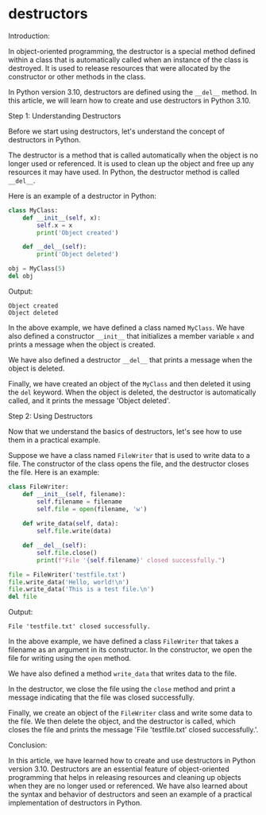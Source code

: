 
destructors
===========
Introduction:

In object-oriented programming, the destructor is a special method defined within a class that is automatically called when an instance of the class is destroyed. It is used to release resources that were allocated by the constructor or other methods in the class.

In Python version 3.10, destructors are defined using the `__del__` method. In this article, we will learn how to create and use destructors in Python 3.10.

Step 1: Understanding Destructors

Before we start using destructors, let's understand the concept of destructors in Python.

The destructor is a method that is called automatically when the object is no longer used or referenced. It is used to clean up the object and free up any resources it may have used. In Python, the destructor method is called `__del__`.

Here is an example of a destructor in Python:

```python
class MyClass:
    def __init__(self, x):
        self.x = x
        print('Object created')

    def __del__(self):
        print('Object deleted')

obj = MyClass(5)
del obj
```

Output:
```
Object created
Object deleted
```

In the above example, we have defined a class named `MyClass`. We have also defined a constructor `__init__` that initializes a member variable `x` and prints a message when the object is created.

We have also defined a destructor `__del__` that prints a message when the object is deleted.

Finally, we have created an object of the `MyClass` and then deleted it using the `del` keyword. When the object is deleted, the destructor is automatically called, and it prints the message 'Object deleted'.

Step 2: Using Destructors

Now that we understand the basics of destructors, let's see how to use them in a practical example.

Suppose we have a class named `FileWriter` that is used to write data to a file. The constructor of the class opens the file, and the destructor closes the file. Here is an example:

```python
class FileWriter:
    def __init__(self, filename):
        self.filename = filename
        self.file = open(filename, 'w')
    
    def write_data(self, data):
        self.file.write(data)

    def __del__(self):
        self.file.close()
        print(f"File '{self.filename}' closed successfully.")

file = FileWriter('testfile.txt')
file.write_data('Hello, world!\n')
file.write_data('This is a test file.\n')
del file
```

Output:
```
File 'testfile.txt' closed successfully.
```

In the above example, we have defined a class `FileWriter` that takes a filename as an argument in its constructor. In the constructor, we open the file for writing using the `open` method.

We have also defined a method `write_data` that writes data to the file.

In the destructor, we close the file using the `close` method and print a message indicating that the file was closed successfully.

Finally, we create an object of the `FileWriter` class and write some data to the file. We then delete the object, and the destructor is called, which closes the file and prints the message 'File 'testfile.txt' closed successfully.'.

Conclusion:

In this article, we have learned how to create and use destructors in Python version 3.10. Destructors are an essential feature of object-oriented programming that helps in releasing resources and cleaning up objects when they are no longer used or referenced. We have also learned about the syntax and behavior of destructors and seen an example of a practical implementation of destructors in Python.